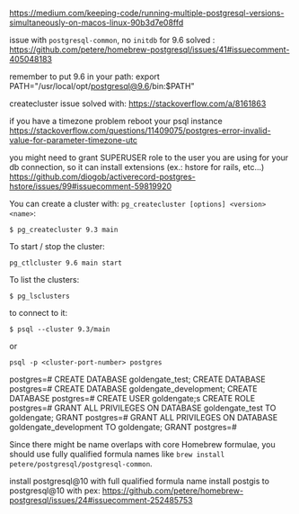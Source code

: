 https://medium.com/keeping-code/running-multiple-postgresql-versions-simultaneously-on-macos-linux-90b3d7e08ffd

issue with `postgresql-common`, no `initdb` for 9.6 solved : https://github.com/petere/homebrew-postgresql/issues/41#issuecomment-405048183

remember to put 9.6 in your path: export PATH="/usr/local/opt/postgresql@9.6/bin:\$PATH"

createcluster issue solved with: https://stackoverflow.com/a/8161863

if you have a timezone problem reboot your psql instance https://stackoverflow.com/questions/11409075/postgres-error-invalid-value-for-parameter-timezone-utc

you might need to grant SUPERUSER role to the user you are using for your db connection, so it can install extensions (ex.: hstore for rails, etc...)
https://github.com/diogob/activerecord-postgres-hstore/issues/99#issuecomment-59819920

You can create a cluster with: `pg_createcluster [options] <version> <name>`:

```
$ pg_createcluster 9.3 main
```

To start / stop the cluster:

```
pg_ctlcluster 9.6 main start
```

To list the clusters:

```
$ pg_lsclusters
```

to connect to it:

```
$ psql --cluster 9.3/main
```

or

```
psql -p <cluster-port-number> postgres
```

postgres=# CREATE DATABASE goldengate_test;
CREATE DATABASE
postgres=# CREATE DATABASE goldengate_development;
CREATE DATABASE
postgres=# CREATE USER goldengate;s
CREATE ROLE
postgres=# GRANT ALL PRIVILEGES ON DATABASE goldengate_test TO goldengate;
GRANT
postgres=# GRANT ALL PRIVILEGES ON DATABASE goldengate_development TO goldengate;
GRANT
postgres=#

Since there might be name overlaps with core Homebrew formulae, you should use fully qualified formula names like `brew install petere/postgresql/postgresql-common`.

install postgresql@10 with full qualified formula name
install postgis to postgresql@10 with pex: https://github.com/petere/homebrew-postgresql/issues/24#issuecomment-252485753
